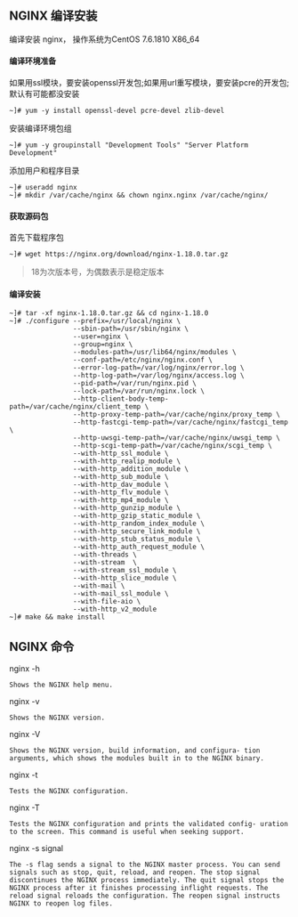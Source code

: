 
## NGINX 编译安装

编译安装 nginx， 操作系统为CentOS 7.6.1810 X86_64

#### 编译环境准备


如果用ssl模块，要安装openssl开发包;如果用url重写模块，要安装pcre的开发包;默认有可能都没安装

```
~]# yum -y install openssl-devel pcre-devel zlib-devel
```

安装编译环境包组

```
~]# yum -y groupinstall "Development Tools" "Server Platform Development"
```

添加用户和程序目录

```
~]# useradd nginx
~]# mkdir /var/cache/nginx && chown nginx.nginx /var/cache/nginx/
```

#### 获取源码包

首先下载程序包

```
~]# wget https://nginx.org/download/nginx-1.18.0.tar.gz
```

> 18为次版本号，为偶数表示是稳定版本

#### 编译安装

```
~]# tar -xf nginx-1.18.0.tar.gz && cd nginx-1.18.0
~]# ./configure --prefix=/usr/local/nginx \
                --sbin-path=/usr/sbin/nginx \
                --user=nginx \
                --group=nginx \
                --modules-path=/usr/lib64/nginx/modules \
                --conf-path=/etc/nginx/nginx.conf \
                --error-log-path=/var/log/nginx/error.log \
                --http-log-path=/var/log/nginx/access.log \
                --pid-path=/var/run/nginx.pid \
                --lock-path=/var/run/nginx.lock \
                --http-client-body-temp-path=/var/cache/nginx/client_temp \
                --http-proxy-temp-path=/var/cache/nginx/proxy_temp \
                --http-fastcgi-temp-path=/var/cache/nginx/fastcgi_temp \
                --http-uwsgi-temp-path=/var/cache/nginx/uwsgi_temp \
                --http-scgi-temp-path=/var/cache/nginx/scgi_temp \
                --with-http_ssl_module \
                --with-http_realip_module \
                --with-http_addition_module \
                --with-http_sub_module \
                --with-http_dav_module \
                --with-http_flv_module \
                --with-http_mp4_module \
                --with-http_gunzip_module \
                --with-http_gzip_static_module \
                --with-http_random_index_module \
                --with-http_secure_link_module \
                --with-http_stub_status_module \
                --with-http_auth_request_module \
                --with-threads \
                --with-stream  \
                --with-stream_ssl_module \
                --with-http_slice_module \
                --with-mail \
                --with-mail_ssl_module \
                --with-file-aio \
                --with-http_v2_module          
~]# make && make install
```

## NGINX 命令

nginx -h

    Shows the NGINX help menu.

nginx -v

    Shows the NGINX version.

nginx -V

    Shows the NGINX version, build information, and configura‐ tion arguments, which shows the modules built in to the NGINX binary.

nginx -t

    Tests the NGINX configuration.

nginx -T

    Tests the NGINX configuration and prints the validated config‐ uration to the screen. This command is useful when seeking support.

nginx -s signal

    The -s flag sends a signal to the NGINX master process. You can send signals such as stop, quit, reload, and reopen. The stop signal discontinues the NGINX process immediately. The quit signal stops the NGINX process after it finishes processing inflight requests. The reload signal reloads the configuration. The reopen signal instructs NGINX to reopen log files.

